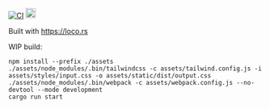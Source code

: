 [![CI](https://github.com/swlody/setlist_list/actions/workflows/ci.yaml/badge.svg)](https://github.com/swlody/setlist_list/actions/workflows/ci.yaml)
<a href='http://www.recurse.com' title='Made with love at the Recurse Center'><img src='https://cloud.githubusercontent.com/assets/2883345/11325206/336ea5f4-9150-11e5-9e90-d86ad31993d8.png' height='20px'/></a>

Built with https://loco.rs

WIP build:

```
npm install --prefix ./assets
./assets/node_modules/.bin/tailwindcss -c assets/tailwind.config.js -i assets/styles/input.css -o assets/static/dist/output.css
./assets/node_modules/.bin/webpack -c assets/webpack.config.js --no-devtool --mode development
cargo run start
```
